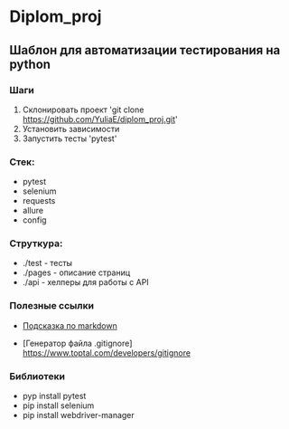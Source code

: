 # Diplom_proj

## Шаблон для автоматизации тестирования на python

### Шаги
1. Склонировать проект 'git clone https://github.com/YuliaE/diplom_proj.git'
2. Установить зависимости
3. Запустить тесты 'pytest' 

### Стек:
- pytest
- selenium
- requests
- allure
- config

### Струткура:
- ./test - тесты
- ./pages - описание страниц
- ./api - хелперы для работы с API

### Полезные ссылки
- [Подсказка по markdown](https://www.markdownguide.org/basic-syntax/)

- [Генератор файла .gitignore] https://www.toptal.com/developers/gitignore

### Библиотеки
- pyp install pytest
- pip install selenium
- pip install webdriver-manager